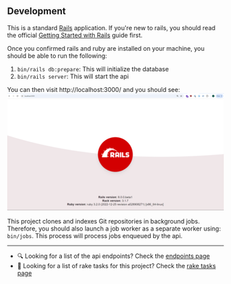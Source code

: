 ## Development
This is a standard [Rails](https://rubyonrails.org/) application. If you're new to rails, you should read the official [Getting Started with Rails](https://guides.rubyonrails.org/getting_started.html) guide first.

Once you confirmed rails and ruby are installed on your machine, you should be able to run the following:
1. `bin/rails db:prepare`: This will initialize the database
2. `bin/rails server`: This will start the api

You can then visit http://localhost:3000/ and you should see:
![rails development home page](./documentation/assets/rails_home_page.png)

This project clones and indexes Git repositories in background jobs. Therefore, you should also launch a job worker as a separate worker using: `bin/jobs`. This process will process jobs enqueued by the api.

---

- 🔍 Looking for a list of the api endpoints? Check the [endpoints page](./documentation/endpoints.md)
- 📝 Looking for a list of rake tasks for this project? Check the [rake tasks page](./documentation/rake_tasks.md)

